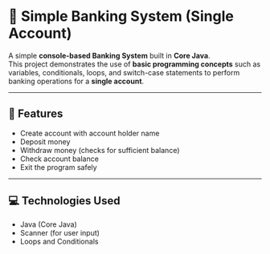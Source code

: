 # 🏦 Simple Banking System (Single Account)

A simple **console-based Banking System** built in **Core Java**.  
This project demonstrates the use of **basic programming concepts** such as variables, conditionals, loops, and switch-case statements to perform banking operations for a **single account**.

---

## 🚀 Features
- Create account with account holder name  
- Deposit money  
- Withdraw money (checks for sufficient balance)  
- Check account balance  
- Exit the program safely  

---

## 💻 Technologies Used
- Java (Core Java)  
- Scanner (for user input)  
- Loops and Conditionals 
